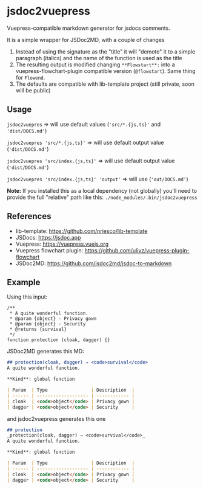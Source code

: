 # jsdoc2vuepress

Vuepress-compatible markdown generator for jsdocs comments.

It is a simple wrapper for JSDoc2MD, with a couple of changes
1. Instead of using the signature as the "title" it will "demote" it to a simple paragraph (italics) and the name of the function is used as the title
2. The resulting output is modified changing `**Flowstart**:` into a vuepress-flowchart-plugin compatible version (`@flowstart`). Same thing for `Flowend`.
3. The defaults are compatible with lib-template project (still private, soon will be public)


## Usage

`jsdoc2vuepres` => will use default values (`'src/*.{js,ts}'` and `'dist/DOCS.md'`)

`jsdoc2vuepres 'src/*.{js,ts}'` => will use default output value (`'dist/DOCS.md'`)

`jsdoc2vuepres 'src/index.{js,ts}'` => will use default output value (`'dist/DOCS.md'`)

`jsdoc2vuepres 'src/index.{js,ts}' 'output'` => will use (`'out/DOCS.md'`)

**Note:** If you installed this as a local dependency (not globally) you'll need to provide the full "relative" path like this: `./node_modules/.bin/jsdoc2vuepress`


## References

- lib-template: https://github.com/nriesco/lib-template
- JSDocs: https://jsdoc.app
- Vuepress: https://vuepress.vuejs.org
- Vuepress flowchart plugin: https://github.com/ulivz/vuepress-plugin-flowchart
- JSDoc2MD: https://github.com/jsdoc2md/jsdoc-to-markdown


## Example

Using this input:

```
/**
 * A quite wonderful function.
 * @param {object} - Privacy gown
 * @param {object} - Security
 * @returns {survival}
 */
function protection (cloak, dagger) {}
```


JSDoc2MD generates this MD:

```markdown
## protection(cloak, dagger) ⇒ <code>survival</code>
A quite wonderful function.

**Kind**: global function

| Param  | Type                | Description  |
| ------ | ------------------- | ------------ |
| cloak  | <code>object</code> | Privacy gown |
| dagger | <code>object</code> | Security     |
```

and jsdoc2vuepress generates this one

```markdown
## protection
_protection(cloak, dagger) ⇒ <code>survival</code>_
A quite wonderful function.

**Kind**: global function

| Param  | Type                | Description  |
| ------ | ------------------- | ------------ |
| cloak  | <code>object</code> | Privacy gown |
| dagger | <code>object</code> | Security     |
```